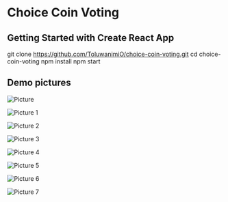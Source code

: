 # Choice Coin Voting

## Getting Started with Create React App
git clone https://github.com/ToluwanimiO/choice-coin-voting.git
cd choice-coin-voting
npm install
npm start

## Demo pictures

![Picture ](https://user-images.githubusercontent.com/42784614/147508923-0ad7c1a0-5ce5-4c95-94fd-c0c9dd4d7906.png)

![Picture 1](https://user-images.githubusercontent.com/42784614/147509026-76bd58c0-2572-464e-84be-17431042344e.png)

![Picture 2](https://user-images.githubusercontent.com/42784614/147509147-3a03401d-c847-4ff9-988e-9d389fae7680.png)

![Picture 3](https://user-images.githubusercontent.com/42784614/147509148-073152aa-6f5a-4654-a09c-e1722e3f31a9.png)

![Picture 4](https://user-images.githubusercontent.com/42784614/147509149-e0f4c97f-7c2e-4edf-8a00-bd49755ee106.png)

![Picture 5](https://user-images.githubusercontent.com/42784614/147509167-eda86d2e-db28-4c9c-bd62-0c3b4b4cac2e.png)

![Picture 6](https://user-images.githubusercontent.com/42784614/147509169-b5931d01-b4af-45da-8028-0b6c20c07786.png)

![Picture 7](https://user-images.githubusercontent.com/42784614/147509168-cdf27def-7126-4cc8-bc5f-91eb58182d00.png)

